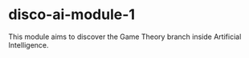 # disco-ai-module-1
This module aims to discover the Game Theory branch inside Artificial Intelligence.
